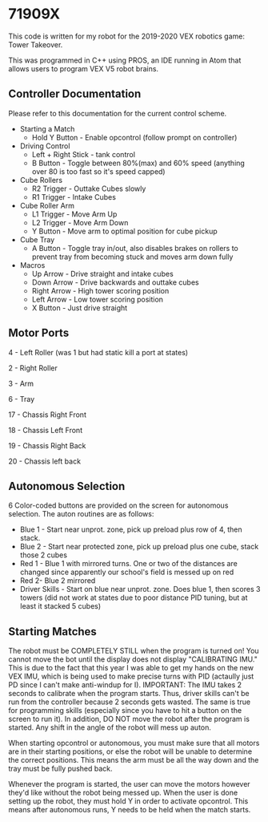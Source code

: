 # 71909X
This code is written for my robot for the 2019-2020 VEX robotics game: Tower Takeover.

This was programmed in C++ using PROS, an IDE running in Atom that allows users to program VEX V5 robot brains.

## Controller Documentation
Please refer to this documentation for the current control scheme.
* Starting a Match
  * Hold Y Button - Enable opcontrol (follow prompt on controller)
* Driving Control
  * Left + Right Stick - tank control
  * B Button - Toggle between 80%(max) and 60% speed (anything over 80 is too fast so it's speed capped)
* Cube Rollers
  * R2 Trigger  - Outtake Cubes slowly
  * R1 Trigger  - Intake Cubes
* Cube Roller Arm
  * L1 Trigger - Move Arm Up
  * L2 Trigger - Move Arm Down
  * Y Button - Move arm to optimal position for cube pickup
* Cube Tray
  * A Button - Toggle tray in/out, also disables brakes on rollers to prevent tray from becoming stuck and moves arm down fully
* Macros
  * Up Arrow - Drive straight and intake cubes
  * Down Arrow - Drive backwards and outtake cubes
  * Right Arrow - High tower scoring position
  * Left Arrow - Low tower scoring position
  * X Button - Just drive straight


## Motor Ports
4 - Left Roller (was 1 but had static kill a port at states)

2 - Right Roller

3 - Arm

6 - Tray

17 - Chassis Right Front

18 - Chassis Left Front

19 - Chassis Right Back

20 - Chassis left back

## Autonomous Selection
6 Color-coded buttons are provided on the screen for autonomous selection. The auton routines are as follows:
* Blue 1 - Start near unprot. zone, pick up preload plus row of 4, then stack.
* Blue 2 - Start near protected zone, pick up preload plus one cube, stack those 2 cubes
* Red 1 - Blue 1 with mirrored turns. One or two of the distances are changed since apparently our school's field is messed up on red
* Red 2- Blue 2 mirrored
* Driver Skills - Start on blue near unprot. zone. Does blue 1, then scores 3 towers (did not work at states due to poor distance PID tuning, but at least it stacked 5 cubes)

## Starting Matches
The robot must be COMPLETELY STILL when the program is turned on! You cannot move the bot until the display does not display "CALIBRATING IMU." This is due to the fact that this year I was able to get my hands on the new VEX IMU, which is being used to make precise turns with PID (actaully just PD since I can't make anti-windup for I). IMPORTANT: The IMU takes 2 seconds to calibrate when the program starts. Thus, driver skills can't be run from the controller because 2 seconds gets wasted. The same is true for programming skills (especially since you have to hit a button on the screen to run it). In addition, DO NOT move the robot after the program is started. Any shift in the angle of the robot will mess up auton.

When starting opcontrol or autonomous, you must make sure that all motors are in their starting positions, or else the robot will be unable to determine the correct positions. This means the arm must be all the way down and the tray must be fully pushed back.

Whenever the program is started, the user can move the motors however they'd like without the robot being messed up. When the user is done setting up the robot, they must hold Y in order to activate opcontrol. This means after autonomous runs, Y needs to be held when the match starts.
